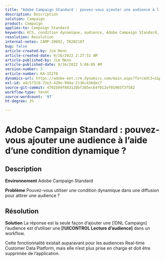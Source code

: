 ```yaml
---
title: "Adobe Campaign Standard : pouvez-vous ajouter une audience à l’aide d’une condition dynamique ?"
description: Description
solution: Campaign
product: Campaign
applies-to: Campaign Standard
keywords: KCS, condition dynamique, audience, Adobe Campaign Standard, FAQ
resolution: Resolution
internal-notes: CAMP-39692, TK202107
bug: false
article-created-by: Jim Menn
article-created-date: 9/16/2022 2:27:51 AM
article-published-by: Jim Menn
article-published-date: 9/16/2022 5:06:05 AM
version-number: 3
article-number: KA-15278
dynamics-url: https://adobe-ent.crm.dynamics.com/main.aspx?forceUCI=1&pagetype=entityrecord&etn=knowledgearticle&id=da1ccb28-6735-ed11-9db1-0022480866ad
exl-id: a4c57319-72e3-428e-994a-2136c436dec7
source-git-commit: 4702b69f883128bf305ec64f012ef01903f3f582
workflow-type: tm+mt
source-wordcount: '97'
ht-degree: 3%

---
```


# Adobe Campaign Standard : pouvez-vous ajouter une audience à l’aide d’une condition dynamique ?

## Description


<b>Environnement</b>
Adobe Campaign Standard

<b>Problème</b>
Pouvez-vous utiliser une condition dynamique dans une diffusion pour attirer une audience ?


## Résolution


<b>Solution</b>
La réponse est la seule façon d’ajouter une [!DNL Campaign] l’audience est d’utiliser une <b>[!UICONTROL Lecture d’audience]</b> dans un workflow.

Cette fonctionnalité existait auparavant pour les audiences Real-time Customer Data Platform, mais elle n’est plus prise en charge et doit être supprimée de l’application.
